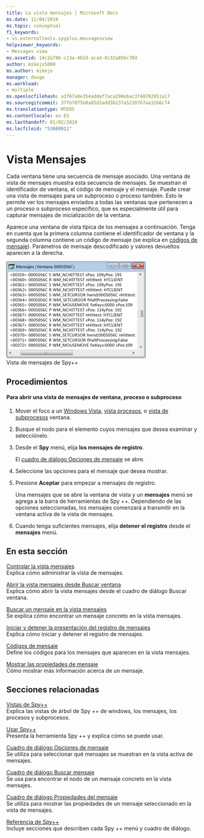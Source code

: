 ```yaml
---
title: La vista mensajes | Microsoft Docs
ms.date: 11/04/2016
ms.topic: conceptual
f1_keywords:
- vs.externaltools.spyplus.messagesview
helpviewer_keywords:
- Messages view
ms.assetid: 14c2a786-c23a-4b2d-acad-8c32a856c70d
author: mikejo5000
ms.author: mikejo
manager: douge
ms.workload:
- multiple
ms.openlocfilehash: a3f67a8e354addef7aca298ebac3740702951a17
ms.sourcegitcommit: 37fb7075b0a65d2add3b137a5230767aa3266c74
ms.translationtype: MTE95
ms.contentlocale: es-ES
ms.lasthandoff: 01/02/2019
ms.locfileid: "53869911"
---
```

# <a name="messages-view"></a>Vista Mensajes
Cada ventana tiene una secuencia de mensaje asociado. Una ventana de vista de mensajes muestra esta secuencia de mensajes. Se muestran el identificador de ventana, el código de mensaje y el mensaje. Puede crear una vista de mensajes para un subproceso o proceso también. Esto le permite ver los mensajes enviados a todas las ventanas que pertenecen a un proceso o subproceso específico, que es especialmente útil para capturar mensajes de inicialización de la ventana.  
  
 Aparece una ventana de vista típica de los mensajes a continuación. Tenga en cuenta que la primera columna contiene el identificador de ventana y la segunda columna contiene un código de mensaje (se explica en [códigos de mensaje](../debugger/message-codes.md)). Parámetros de mensaje descodificado y valores devueltos aparecen a la derecha.  
  
 ![Spy&#43; &#43; la vista mensajes](../debugger/media/spy--_messagesview.png "Spy ++ _MessagesView")  
Vista de mensajes de Spy++  
  
## <a name="procedures"></a>Procedimientos  
  
#### <a name="to-open-a-messages-view-for-a-window-process-or-thread"></a>Para abrir una vista de mensajes de ventana, proceso o subproceso  
  
1.  Mover el foco a un [Windows Vista](../debugger/windows-view.md), [vista procesos](../debugger/processes-view.md), o [vista de subprocesos](../debugger/threads-view.md) ventana.  
  
2.  Busque el nodo para el elemento cuyos mensajes que desea examinar y selecciónelo.  
  
3.  Desde el **Spy** menú, elija **los mensajes de registro**.  
  
     El [cuadro de diálogo Opciones de mensaje](../debugger/message-options-dialog-box.md) se abre.  
  
4.  Seleccione las opciones para el mensaje que desea mostrar.  
  
5.  Presione **Aceptar** para empezar a mensajes de registro.  
  
     Una mensajes que se abre la ventana de vista y un **mensajes** menú se agrega a la barra de herramientas de Spy ++. Dependiendo de las opciones seleccionadas, los mensajes comenzará a transmitir en la ventana activa de la vista de mensajes.  
  
6.  Cuando tenga suficientes mensajes, elija **detener el registro** desde el **mensajes** menú.  
  
## <a name="in-this-section"></a>En esta sección  
 [Controlar la vista mensajes](../debugger/how-to-control-messages-view.md)  
 Explica cómo administrar la vista de mensajes.  
  
 [Abrir la vista mensajes desde Buscar ventana](../debugger/how-to-open-messages-view-from-find-window.md)  
 Explica cómo abrir la vista mensajes desde el cuadro de diálogo Buscar ventana.  
  
 [Buscar un mensaje en la vista mensajes](../debugger/how-to-search-for-a-message-in-messages-view.md)  
 Se explica cómo encontrar un mensaje concreto en la vista mensajes.  
  
 [Iniciar y detener la presentación del registro de mensajes](../debugger/how-to-start-and-stop-the-message-log-display.md)  
 Explica cómo iniciar y detener el registro de mensajes.  
  
 [Códigos de mensaje](../debugger/message-codes.md)  
 Define los códigos para los mensajes que aparecen en la vista mensajes.  
  
 [Mostrar las propiedades de mensaje](../debugger/how-to-display-message-properties.md)  
 Cómo mostrar más información acerca de un mensaje.  
  
## <a name="related-sections"></a>Secciones relacionadas  
 [Vistas de Spy++](../debugger/spy-increment-views.md)  
 Explica las vistas de árbol de Spy ++ de windows, los mensajes, los procesos y subprocesos.  
  
 [Usar Spy++](../debugger/using-spy-increment.md)  
 Presenta la herramienta Spy ++ y explica cómo se puede usar.  
  
 [Cuadro de diálogo Opciones de mensaje](../debugger/message-options-dialog-box.md)  
 Se utiliza para seleccionar qué mensajes se muestran en la vista activa de mensajes.  
  
 [Cuadro de diálogo Buscar mensaje](../debugger/message-search-dialog-box.md)  
 Se usa para encontrar el nodo de un mensaje concreto en la vista mensajes.  
  
 [Cuadro de diálogo Propiedades del mensaje](../debugger/message-properties-dialog-box.md)  
 Se utiliza para mostrar las propiedades de un mensaje seleccionado en la vista de mensajes.  
  
 [Referencia de Spy++](../debugger/spy-increment-reference.md)  
 Incluye secciones que describen cada Spy ++ menú y cuadro de diálogo.